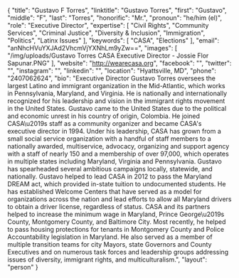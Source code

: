 {
  "title": "Gustavo F Torres",
  "linktitle": "Gustavo Torres",
  "first": "Gustavo",
  "middle": "F",
  "last": "Torres",
  "honorific": "Mr.",
  "pronoun": "he/him (el)",
  "role": "Executive Director",
  "expertise": [
    "Civil Rights",
    "Community Services",
    "Criminal Justice",
    "Diversity & Inclusion",
    "Immigration",
    "Politics",
    "Latinx Issues"
  ],
  "keywords": [
    "CASA",
    "Elections"
  ],
  "email": "anNhcHVuYXJAd2VhcmVjYXNhLm9yZw==",
  "images": [
    "/img/uploads/Gustavo Torres CASA Executive Director - Jossie Flor Sapunar.PNG"
  ],
  "website": "http://wearecasa.org",
  "facebook": "",
  "twitter": "",
  "instagram": "",
  "linkedin": "",
  "location": "Hyattsville, MD",
  "phone": "2407062624",
  "bio": "Executive Director Gustavo Torres oversees the largest Latino and immigrant organization in the Mid-Atlantic, which works in Pennsylvania, Maryland, and Virginia. He is nationally and internationally recognized for his leadership and vision in the immigrant rights movement in the United States. Gustavo came to the United States due to the political and economic unrest in his country of origin, Colombia. He joined CASA\u2019s staff as a community organizer and became CASA's executive director in 1994. Under his leadership, CASA has grown from a small social service organization with a handful of staff members to a nationally awarded, multiservice, advocacy, organizing and support agency with a staff of nearly 150 and a membership of over 97,000, which operates in multiple states including Maryland, Virginia and Pennsylvania. Gustavo has spearheaded several ambitious campaigns locally, statewide, and nationally. Gustavo helped to lead CASA in 2012 to pass the Maryland DREAM act, which provided in-state tuition to undocumented students. He has established Welcome Centers that have served as a model for organizations across the nation and lead efforts to allow all Maryland drivers to obtain a driver license, regardless of status. CASA and its partners helped to increase the minimum wage in Maryland, Prince George\u2019s County, Montgomery County, and Baltimore City. Most recently, he helped to pass housing protections for tenants in Montgomery County and Police Accountability legislation in Maryland. He also served as a member of multiple transition teams for city Mayors, state Governors and County Executives and on numerous task forces and leadership groups addressing issues of diversity, immigrant rights, and multiculturalism.",
  "layout": "person"
}
